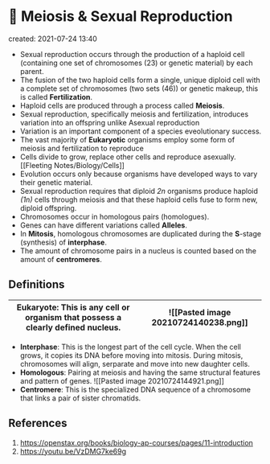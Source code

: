# 🧬 Meiosis & Sexual Reproduction
created: 2021-07-24 13:40
* Sexual reproduction occurs through the production of a haploid cell (containing one set of chromosomes (23) or genetic material) by each parent.
* The fusion of the two haploid cells form a single, unique diploid cell with a complete set of chromosomes (two sets (46)) or genetic makeup, this is called **Fertilization**.
* Haploid cells are produced through a process called **Meiosis**.
* Sexual reproduction, specifically meiosis and fertilization, introduces variation into an offspring unlike Asexual reproduction
* Variation is an important component of a species eveolutionary success.
* The vast majority of **Eukaryotic** organisms employ some form of meiosis and fertilization to reproduce
* Cells divide to grow, replace other cells and reproduce asexually. [[Fleeting Notes/Biology/Cells]]
* Evolution occurs only because organisms have developed ways to vary their genetic material.
* Sexual reproduction requires that diploid *2n* organisms produce haploid *(1n)* cells through meiosis and that these haploid cells fuse to form new, diploid offspring.
* Chromosomes occur in homologous pairs (homologues).
* Genes can have different variations called **Alleles**.
* In **Mitosis**, homologous chromosomes are duplicated during the **S**-stage (synthesis) of **interphase**.
* The amount of chromosome pairs in a nucleus is counted based on the amount of **centromeres**.

## Definitions
| **Eukaryote**: This is any cell or organism that possess a clearly defined nucleus. | ![[Pasted image 20210724140238.png]] |
| ----------------------------------------------------------------------------------- | ------------------------------------ |
* **Interphase**: This is the longest part of the cell cycle. When the cell grows, it copies its DNA before moving into mitosis. During mitosis, chromosomes will align, serparate and move into new daughter cells.
*  **Homologous**: Pairing at meiosis and having the same structural features and pattern of genes. ![[Pasted image 20210724144921.png]] 
*  **Centromere**: This is the specialized DNA sequence of a chromosome that links a pair of sister chromatids.
## References
1. https://openstax.org/books/biology-ap-courses/pages/11-introduction
2. https://youtu.be/VzDMG7ke69g